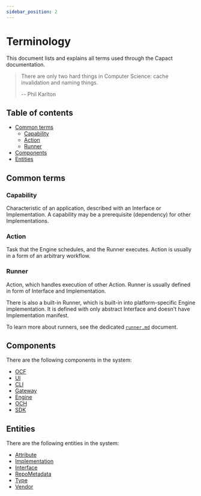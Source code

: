 ```yaml
---
sidebar_position: 2
---
```

# Terminology

This document lists and explains all terms used through the Capact documentation.

> There are only two hard things in Computer Science: cache invalidation and naming things.
> 
> -- Phil Karlton

## Table of contents

<!-- toc -->

- [Common terms](#common-terms)
  * [Capability](#capability)
  * [Action](#action)
  * [Runner](#runner)
- [Components](#components)
- [Entities](#entities)

<!-- tocstop -->

## Common terms

### Capability

Characteristic of an application, described with an Interface or Implementation. A capability may be a prerequisite (dependency) for other Implementations.

### Action

Task that the Engine schedules, and the Runner executes. Action is usually in a form of an arbitrary workflow.

### Runner

Action, which handles execution of other Action. Runner is usually defined in form of Interface and Implementation. 

There is also a built-in Runner, which is built-in into platform-specific Engine implementation. It is defined with only abstract Interface and doesn't have Implementation manifest.

To learn more about runners, see the dedicated [`runner.md`](./architecture/runner.md) document.

## Components

There are the following components in the system:

- [OCF](./architecture/e2e-architecture.md#ocf)
- [UI](./architecture/e2e-architecture.md#ui)
- [CLI](./architecture/e2e-architecture.md#cli)
- [Gateway](./architecture/e2e-architecture.md#gateway)
- [Engine](./architecture/e2e-architecture.md#engine)
- [OCH](./architecture/e2e-architecture.md#och)
- [SDK](./architecture/e2e-architecture.md#sdk)

## Entities

There are the following entities in the system:

- [Attribute](https://github.com/capactio/capact/tree/main/ocf-spec/0.0.1/README.md#attribute)
- [Implementation](https://github.com/capactio/capact/tree/main/ocf-spec/0.0.1/README.md#implementation)
- [Interface](https://github.com/capactio/capact/tree/main/ocf-spec/0.0.1/README.md#interface)
- [RepoMetadata](https://github.com/capactio/capact/tree/main/ocf-spec/0.0.1/README.md#repo-metadata)
- [Type](https://github.com/capactio/capact/tree/main/ocf-spec/0.0.1/README.md#type)
- [Vendor](https://github.com/capactio/capact/tree/main/ocf-spec/0.0.1/README.md#vendor)


